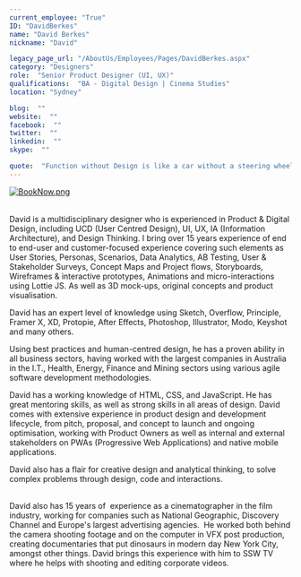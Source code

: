 ```yaml
---
current_employee: "True"
ID: "DavidBerkes"
name: "David Berkes"
nickname: "David"

legacy_page_url: "/AboutUs/Employees/Pages/DavidBerkes.aspx"
category: "Designers"
role:  "Senior Product Designer (UI, UX)"
qualifications:  "BA - Digital Design | Cinema Studies"
location: "Sydney"

blog:  ""
website:  ""
facebook:  ""
twitter:  ""
linkedin:  ""
skype:  ""

quote:  "Function without Design is like a car without a steering wheel"
---
```


​​​​[![BookNow.png](/AboutUs/Employees/PublishingImages/BookNow.png)](http://veethere.com/With/DavidBerkes) <span style="line-height:18px;">   
</span>​

David is a multidisciplinary designer who is experienced in Product & Digital Design, including UCD (User Centred Design), UI, UX, IA (Information Architecture), and Design Thinking. I bring over 15 years experience of end to end-user and customer-focused experience covering such elements as User Stories, Personas, Scenarios, Data Analytics, AB Testing, User & Stakeholder Surveys, Concept Maps and Project flows, Storyboards, Wireframes & interactive prototypes, Animations and micro-interactions using Lottie JS. As well as 3D mock-ups, original concepts and product visualisation.  

David has an expert level of knowledge using Sketch, Overflow, Principle, Framer X, XD, Protopie, After Effects, Photoshop, Illustrator, Modo, Keyshot and many others.   

Using best practices and human-centred design, he has a proven ability in all business sectors, having worked with the largest companies in Australia in the I.T., Health, Energy, Finance and Mining sectors using various agile software development methodologies.   

David has a working knowledge of HTML, CSS, and JavaScript. He has great mentoring skills, as well as strong skills in all areas of design. David comes with extensive experience in product design and development lifecycle, from pitch, proposal, and concept to launch and ongoing optimisation, working with Product Owners as well as internal and external stakeholders on PWAs (Progressive Web Applications) and native mobile applications.  

David also has a flair for creative design and analytical thinking, to solve complex problems through design, code and interactions. ​​​  
​​  

David also has 15 years of  experience as a cinematographer in the film industry, working for companies such as National Geographic, Discovery Channel and Europe's largest advertising agencies.  He worked both behind the camera shooting footage and on the computer in VFX post production, creating documentaries that put dinosaurs in modern day New York City, amongst other things. David brings this experience with him to SSW TV where he helps with shooting and editing corporate videos.  